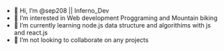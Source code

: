 - 👋 Hi, I’m @sep208 || Inferno_Dev
- 👀 I’m interested in Web development Proggraming and Mountain biking
- 🌱 I’m currently learning node.js data structure and algorithims with js and react.js
- 💞️ I’m not looking to collaborate on any projects


<!---
sep208/sep208 is a ✨ special ✨ repository because its `README.md` (this file) appears on your GitHub profile.
You can click the Preview link to take a look at your changes.
--->
